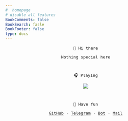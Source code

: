 ```yaml
--- 
#  homepage 
# disable all features
BookComments: false
BookSearch: fasle
BookFooter: false
type: docs
---
```


<center style="font-family:monospace;font-size:0.8rem">
 <p>👏 Hi  there</p>

Nothing special here

<br/>

🎧️ Playing

![](https://spotify-github-profile.vercel.app/api/view?uid=313qmk4iek67zy3nzazka7flgdpq&cover_image=true&theme=novatorem&show_offline=false&background_color=000000&interchange=true&bar_color=ffffff&bar_color_cover=false)

<br/>

  🥳 Have fun

[GitHub](https://github.com/wangy325)    ·   [Telegram](https://t.me/wangy325)    · [Bot](https://t.me/wygemibot)  ·   [Mail](mailto:lavawangy@gmail.com)

<!-- 
todo:
    status
 -->
</center>